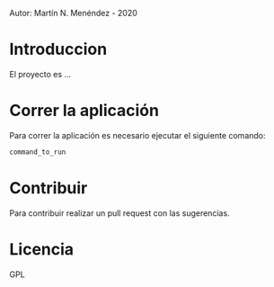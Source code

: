 Autor: Martín N. Menéndez - 2020
# Introduccion
El proyecto es ...
# Correr la aplicación
Para correr la aplicación es necesario ejecutar el siguiente comando:
```sh
command_to_run
```
# Contribuir
Para contribuir realizar un pull request con las sugerencias.
# Licencia
GPL
